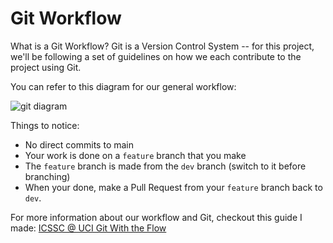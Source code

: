 # Git Workflow

What is a Git Workflow? Git is a Version Control System -- for this project, we'll be following a set of guidelines on how we each contribute to the project using Git.

You can refer to this diagram for our general workflow:

![git diagram](https://raw.githubusercontent.com/grasshopperfund/grasshopperfund/705c1dd3fa65c3d299079e8e41117c8d4cf98f85/docs/images/git-flow-diagram.svg)

Things to notice:

* No direct commits to main
* Your work is done on a `feature` branch that you make
* The `feature` branch is made from the `dev` branch (switch to it before branching)
* When your done, make a Pull Request from your `feature` branch back to `dev`.

For more information about our workflow and Git, checkout this guide I made: [ICSSC @ UCI Git With the Flow](https://www.notion.so/Git-With-The-Flow-1c62521d9fb747a1ae9ce0f4ecf6bcdb)
